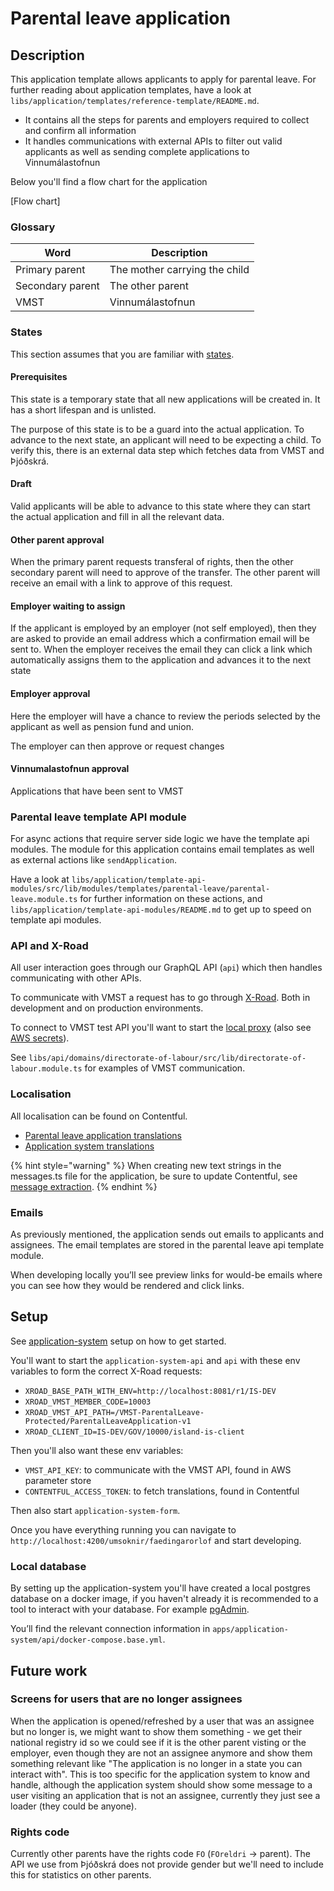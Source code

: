 # Parental leave application

## Description

This application template allows applicants to apply for parental leave. For further reading about application templates, have a look at `libs/application/templates/reference-template/README.md`.

- It contains all the steps for parents and employers required to collect and confirm all information
- It handles communications with external APIs to filter out valid applicants as well as sending complete applications to Vinnumálastofnun

Below you'll find a flow chart for the application

[Flow chart]

### Glossary

| Word             | Description                   |
| ---------------- | ----------------------------- |
| Primary parent   | The mother carrying the child |
| Secondary parent | The other parent              |
| VMST             | Vinnumálastofnun              |

### States

This section assumes that you are familiar with [states](https://docs.devland.is/libs/application/core#states).

#### Prerequisites

This state is a temporary state that all new applications will be created in. It has a short lifespan and is unlisted.

The purpose of this state is to be a guard into the actual application. To advance to the next state, an applicant will need to be expecting a child. To verify this, there is an external data step which fetches data from VMST and Þjóðskrá.

#### Draft

Valid applicants will be able to advance to this state where they can start the actual application and fill in all the relevant data.

#### Other parent approval

When the primary parent requests transferal of rights, then the other secondary parent will need to approve of the transfer. The other parent will receive an email with a link to approve of this request.

#### Employer waiting to assign

If the applicant is employed by an employer (not self employed), then they are asked to provide an email address which a confirmation email will be sent to. When the employer receives the email they can click a link which automatically assigns them to the application and advances it to the next state

#### Employer approval

Here the employer will have a chance to review the periods selected by the applicant as well as pension fund and union.

The employer can then approve or request changes

#### Vinnumalastofnun approval

Applications that have been sent to VMST

### Parental leave template API module

For async actions that require server side logic we have the template api modules. The module for this application contains email templates as well as external actions like `sendApplication`.

Have a look at `libs/application/template-api-modules/src/lib/modules/templates/parental-leave/parental-leave.module.ts` for further information on these actions, and `libs/application/template-api-modules/README.md` to get up to speed on template api modules.

### API and X-Road

All user interaction goes through our GraphQL API (`api`) which then handles communicating with other APIs.

To communicate with VMST a request has to go through [X-Road](https://docs.devland.is/technical-overview/x-road). Both in development and on production environments.

To connect to VMST test API you'll want to start the [local proxy](https://docs.devland.is/#running-proxy-against-development-service) (also see [AWS secrets](https://docs.devland.is/repository/aws-secrets#getting-started)).

See `libs/api/domains/directorate-of-labour/src/lib/directorate-of-labour.module.ts` for examples of VMST communication.

### Localisation

All localisation can be found on Contentful.

- [Parental leave application translations](https://app.contentful.com/spaces/8k0h54kbe6bj/entries/pl.application)
- [Application system translations](https://app.contentful.com/spaces/8k0h54kbe6bj/entries/application.system)

{% hint style="warning" %}
When creating new text strings in the messages.ts file for the application, be sure to update Contentful, see [message extraction](https://docs.devland.is/libs/localization#message-extraction).
{% endhint %}

### Emails

As previously mentioned, the application sends out emails to applicants and assignees. The email templates are stored in the parental leave api template module.

When developing locally you’ll see preview links for would-be emails where you can see how they would be rendered and click links.

## Setup

See [application-system](https://docs.devland.is/apps/application-system) setup on how to get started.

You'll want to start the `application-system-api` and `api` with these env variables to form the correct X-Road requests:

- `XROAD_BASE_PATH_WITH_ENV=http://localhost:8081/r1/IS-DEV`
- `XROAD_VMST_MEMBER_CODE=10003`
- `XROAD_VMST_API_PATH=/VMST-ParentalLeave-Protected/ParentalLeaveApplication-v1`
- `XROAD_CLIENT_ID=IS-DEV/GOV/10000/island-is-client`

Then you'll also want these env variables:

- `VMST_API_KEY`: to communicate with the VMST API, found in AWS parameter store
- `CONTENTFUL_ACCESS_TOKEN`: to fetch translations, found in Contentful

Then also start `application-system-form`.

Once you have everything running you can navigate to `http://localhost:4200/umsoknir/faedingarorlof` and start developing.

### Local database

By setting up the application-system you'll have created a local postgres database on a docker image, if you haven't already it is recommended to a tool to interact with your database. For example [pgAdmin](https://www.pgadmin.org/download/).

You’ll find the relevant connection information in `apps/application-system/api/docker-compose.base.yml`.

## Future work

### Screens for users that are no longer assignees

When the application is opened/refreshed by a user that was an assignee but no longer is, we might want to show them something - we get their national registry id so we could see if it is the other parent visting or the employer, even though they are not an assignee anymore and show them something relevant like "The application is no longer in a state you can interact with". This is too specific for the application system to know and handle, although the application system should show some message to a user visiting an application that is not an assignee, currently they just see a loader (they could be anyone).

### Rights code

Currently other parents have the rights code `FO` (`FOreldri` -> parent). The API we use from Þjóðskrá does not provide gender but we'll need to include this for statistics on other parents.
